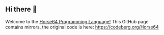 ## Hi there 👋

Welcome to the [Horse64 Programming Language!](https://horse64.org)
This GitHub page contains mirrors, the original code is here: https://codeberg.org/Horse64
